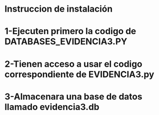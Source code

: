 # Instruccion de instalación
# 1-Ejecuten primero la codigo de DATABASES_EVIDENCIA3.PY
# 2-Tienen acceso a usar el codigo correspondiente de EVIDENCIA3.py
# 3-Almacenara una base de datos llamado evidencia3.db
